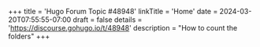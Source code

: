 +++
title = 'Hugo Forum Topic #48948'
linkTitle = 'Home'
date = 2024-03-20T07:55:55-07:00
draft = false
details = 'https://discourse.gohugo.io/t/48948'
description = "How to count the folders"
+++
